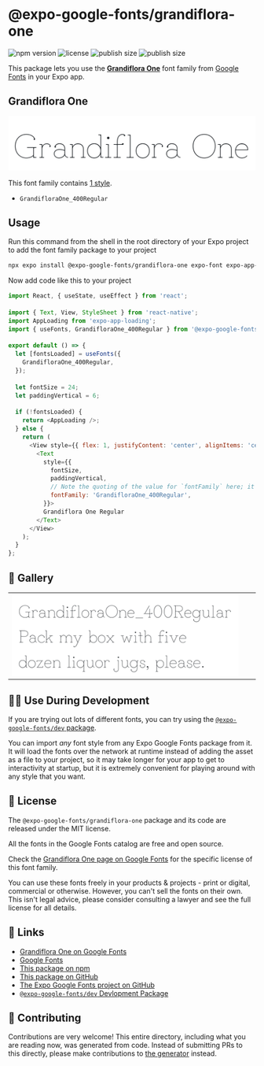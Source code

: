 # @expo-google-fonts/grandiflora-one

![npm version](https://flat.badgen.net/npm/v/@expo-google-fonts/grandiflora-one)
![license](https://flat.badgen.net/github/license/expo/google-fonts)
![publish size](https://flat.badgen.net/packagephobia/install/@expo-google-fonts/grandiflora-one)
![publish size](https://flat.badgen.net/packagephobia/publish/@expo-google-fonts/grandiflora-one)

This package lets you use the [**Grandiflora One**](https://fonts.google.com/specimen/Grandiflora+One) font family from [Google Fonts](https://fonts.google.com/) in your Expo app.

## Grandiflora One

![Grandiflora One](./font-family.png)

This font family contains [1 style](#-gallery).

- `GrandifloraOne_400Regular`

## Usage

Run this command from the shell in the root directory of your Expo project to add the font family package to your project
```sh
npx expo install @expo-google-fonts/grandiflora-one expo-font expo-app-loading
```

Now add code like this to your project
```js
import React, { useState, useEffect } from 'react';

import { Text, View, StyleSheet } from 'react-native';
import AppLoading from 'expo-app-loading';
import { useFonts, GrandifloraOne_400Regular } from '@expo-google-fonts/grandiflora-one';

export default () => {
  let [fontsLoaded] = useFonts({
    GrandifloraOne_400Regular,
  });

  let fontSize = 24;
  let paddingVertical = 6;

  if (!fontsLoaded) {
    return <AppLoading />;
  } else {
    return (
      <View style={{ flex: 1, justifyContent: 'center', alignItems: 'center' }}>
        <Text
          style={{
            fontSize,
            paddingVertical,
            // Note the quoting of the value for `fontFamily` here; it expects a string!
            fontFamily: 'GrandifloraOne_400Regular',
          }}>
          Grandiflora One Regular
        </Text>
      </View>
    );
  }
};

```

## 🔡 Gallery


||||
|-|-|-|
|![GrandifloraOne_400Regular](./GrandifloraOne_400Regular.ttf.png)||||


## 👩‍💻 Use During Development

If you are trying out lots of different fonts, you can try using the [`@expo-google-fonts/dev` package](https://github.com/expo/google-fonts/tree/master/font-packages/dev#readme).

You can import *any* font style from any Expo Google Fonts package from it. It will load the fonts
over the network at runtime instead of adding the asset as a file to your project, so it may take longer
for your app to get to interactivity at startup, but it is extremely convenient
for playing around with any style that you want.

## 📖 License

The `@expo-google-fonts/grandiflora-one` package and its code are released under the MIT license.

All the fonts in the Google Fonts catalog are free and open source.

Check the [Grandiflora One page on Google Fonts](https://fonts.google.com/specimen/Grandiflora+One) for the specific license of this font family.

You can use these fonts freely in your products & projects - print or digital, commercial or otherwise. However, you can't sell the fonts on their own. This isn't legal advice, please consider consulting a lawyer and see the full license for all details.

## 🔗 Links

- [Grandiflora One on Google Fonts](https://fonts.google.com/specimen/Grandiflora+One)
- [Google Fonts](https://fonts.google.com/)
- [This package on npm](https://www.npmjs.com/package/@expo-google-fonts/grandiflora-one)
- [This package on GitHub](https://github.com/expo/google-fonts/tree/master/font-packages/grandiflora-one)
- [The Expo Google Fonts project on GitHub](https://github.com/expo/google-fonts)
- [`@expo-google-fonts/dev` Devlopment Package](https://github.com/expo/google-fonts/tree/master/font-packages/dev)

## 🤝 Contributing

Contributions are very welcome! This entire directory, including what you are reading now, was generated from code. Instead of submitting PRs to this directly, please make contributions to [the generator](https://github.com/expo/google-fonts/tree/master/packages/generator) instead.
